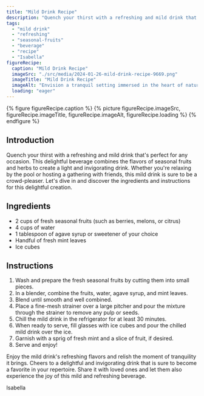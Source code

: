 ```yaml
---
title: "Mild Drink Recipe"
description: "Quench your thirst with a refreshing and mild drink that combines the flavors of seasonal fruits and herbs. Perfect for any occasion, this delightful beverage is sure to be a crowd-pleaser."
tags:
  - "mild drink"
  - "refreshing"
  - "seasonal-fruits"
  - "beverage"
  - "recipe"
  - "Isabella"
figureRecipe: 
  caption: "Mild Drink Recipe"
  imageSrc: "./src/media/2024-01-26-mild-drink-recipe-9669.png"
  imageTitle: "Mild Drink Recipe"
  imageAlt: "Envision a tranquil setting immersed in the heart of nature, under the tender caress of warm sunlight. A meticulously decorated table set against this idyllic backdrop grabs your attention. On display is a refreshing light beverage, its radiant colors and stimulating scent captivating your senses. The table boasts an enticing selection of meticulously sliced seasonal fruits. A stunning handcrafted pitcher filled with the inviting drink glamorously glimmers in the sun's light. Pre-filled glasses stand ready with glistening ice cubes, yearning to be splashed with the revitalizing drink. A delicate mint sprig adorns the scene, its aromatic freshness contributing to the ambiance. The tableau offers an oasis of tranquility and a moment of unrivaled ecstasy. Picture yourself sitting at this scenic table, indulging in the invigorating flavors of an idyllic beverage. Allow it to awash and revive your senses as you surrender to the enchanting beauty of the natural surroundings."
  loading: "eager"
---
```


{% figure figureRecipe.caption %}
{% picture figureRecipe.imageSrc, figureRecipe.imageTitle, figureRecipe.imageAlt, figureRecipe.loading %}
{% endfigure %}

## Introduction

Quench your thirst with a refreshing and mild drink that's perfect for any occasion. This delightful beverage combines the flavors of seasonal fruits and herbs to create a light and invigorating drink. Whether you're relaxing by the pool or hosting a gathering with friends, this mild drink is sure to be a crowd-pleaser. Let's dive in and discover the ingredients and instructions for this delightful creation.

## Ingredients

- 2 cups of fresh seasonal fruits (such as berries, melons, or citrus)
- 4 cups of water
- 1 tablespoon of agave syrup or sweetener of your choice
- Handful of fresh mint leaves
- Ice cubes

## Instructions

1. Wash and prepare the fresh seasonal fruits by cutting them into small pieces.
2. In a blender, combine the fruits, water, agave syrup, and mint leaves.
3. Blend until smooth and well combined.
4. Place a fine-mesh strainer over a large pitcher and pour the mixture through the strainer to remove any pulp or seeds.
5. Chill the mild drink in the refrigerator for at least 30 minutes.
6. When ready to serve, fill glasses with ice cubes and pour the chilled mild drink over the ice.
7. Garnish with a sprig of fresh mint and a slice of fruit, if desired.
8. Serve and enjoy!

Enjoy the mild drink's refreshing flavors and relish the moment of tranquility it brings. Cheers to a delightful and invigorating drink that is sure to become a favorite in your repertoire. Share it with loved ones and let them also experience the joy of this mild and refreshing beverage.

Isabella

